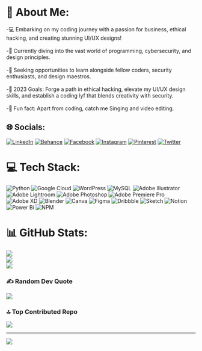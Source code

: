 # 💫 About Me:
-💻 Embarking on my coding journey with a passion for business, ethical hacking, and creating stunning UI/UX designs!<br><br>-🚀 Currently diving into the vast world of programming, cybersecurity, and design principles.<br><br>-🤝 Seeking opportunities to learn alongside fellow coders, security enthusiasts, and design maestros.<br><br>-🎯 2023 Goals: Forge a path in ethical hacking, elevate my UI/UX design skills, and establish a coding lyf that blends creativity with security.<br><br>-🎨 Fun fact: Apart from coding, catch me Singing and video editing.


## 🌐 Socials:
[![LinkedIn](https://img.shields.io/badge/LinkedIn-%230077B5.svg?logo=linkedin&logoColor=white)](https://linkedin.com/in/https://www.linkedin.com/in/nandigama-prashanth-kumar/) 
[![Behance](https://img.shields.io/badge/Behance-1769ff?logo=behance&logoColor=white)](https://behance.net/https://www.behance.net/prashanjohnson) [![Facebook](https://img.shields.io/badge/Facebook-%231877F2.svg?logo=Facebook&logoColor=white)](https://facebook.com/https://www.facebook.com/johnson.prashanth.16/) [![Instagram](https://img.shields.io/badge/Instagram-%23E4405F.svg?logo=Instagram&logoColor=white)](https://instagram.com/https://www.instagram.com/chloejohnson_pvt/) [![Pinterest](https://img.shields.io/badge/Pinterest-%23E60023.svg?logo=Pinterest&logoColor=white)](https://pinterest.com/https://in.pinterest.com/johnsonprashanth48/) [![Twitter](https://img.shields.io/badge/Twitter-%231DA1F2.svg?logo=Twitter&logoColor=white)](https://twitter.com/https://twitter.com/Jps5R5) 

# 💻 Tech Stack:
![Python](https://img.shields.io/badge/python-3670A0?style=for-the-badge&logo=python&logoColor=ffdd54) ![Google Cloud](https://img.shields.io/badge/GoogleCloud-%234285F4.svg?style=for-the-badge&logo=google-cloud&logoColor=white) ![WordPress](https://img.shields.io/badge/WordPress-%23117AC9.svg?style=for-the-badge&logo=WordPress&logoColor=white) ![MySQL](https://img.shields.io/badge/mysql-%2300000f.svg?style=for-the-badge&logo=mysql&logoColor=white) ![Adobe Illustrator](https://img.shields.io/badge/adobe%20illustrator-%23FF9A00.svg?style=for-the-badge&logo=adobe%20illustrator&logoColor=white) ![Adobe Lightroom](https://img.shields.io/badge/Adobe%20Lightroom-31A8FF.svg?style=for-the-badge&logo=Adobe%20Lightroom&logoColor=white) ![Adobe Photoshop](https://img.shields.io/badge/adobe%20photoshop-%2331A8FF.svg?style=for-the-badge&logo=adobe%20photoshop&logoColor=white) ![Adobe Premiere Pro](https://img.shields.io/badge/Adobe%20Premiere%20Pro-9999FF.svg?style=for-the-badge&logo=Adobe%20Premiere%20Pro&logoColor=white) ![Adobe XD](https://img.shields.io/badge/Adobe%20XD-470137?style=for-the-badge&logo=Adobe%20XD&logoColor=#FF61F6) ![Blender](https://img.shields.io/badge/blender-%23F5792A.svg?style=for-the-badge&logo=blender&logoColor=white) ![Canva](https://img.shields.io/badge/Canva-%2300C4CC.svg?style=for-the-badge&logo=Canva&logoColor=white) ![Figma](https://img.shields.io/badge/figma-%23F24E1E.svg?style=for-the-badge&logo=figma&logoColor=white) ![Dribbble](https://img.shields.io/badge/Dribbble-EA4C89?style=for-the-badge&logo=dribbble&logoColor=white) ![Sketch](https://img.shields.io/badge/Sketch-FFB387?style=for-the-badge&logo=sketch&logoColor=black) ![Notion](https://img.shields.io/badge/Notion-%23000000.svg?style=for-the-badge&logo=notion&logoColor=white) ![Power Bi](https://img.shields.io/badge/power_bi-F2C811?style=for-the-badge&logo=powerbi&logoColor=black) ![NPM](https://img.shields.io/badge/NPM-%23CB3837.svg?style=for-the-badge&logo=npm&logoColor=white)
# 📊 GitHub Stats:
![](https://github-readme-stats.vercel.app/api?username=nandigamaprashanthkumar&theme=highcontrast&hide_border=true&include_all_commits=false&count_private=true)<br/>
![](https://github-readme-streak-stats.herokuapp.com/?user=nandigamaprashanthkumar&theme=highcontrast&hide_border=true)<br/>
![](https://github-readme-stats.vercel.app/api/top-langs/?username=nandigamaprashanthkumar&theme=highcontrast&hide_border=true&include_all_commits=false&count_private=true&layout=compact)

### ✍️ Random Dev Quote
![](https://quotes-github-readme.vercel.app/api?type=horizontal&theme=radical)

### 🔝 Top Contributed Repo
![](https://github-contributor-stats.vercel.app/api?username=nandigamaprashanthkumar&limit=5&theme=juicyfresh&combine_all_yearly_contributions=true)

---
[![](https://visitcount.itsvg.in/api?id=nandigamaprashanthkumar&icon=5&color=2)](https://visitcount.itsvg.in)

<!-- Proudly created with GPRM ( https://gprm.itsvg.in ) -->
